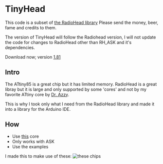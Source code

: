 # TinyHead

This code is a subset of [the RadioHead library](http://www.airspayce.com/mikem/arduino/RadioHead/)
Please send the money, beer, fame and credits to them.

The version of TinyHead will follow the Radiohead version, I will not update the code for changes to RadioHead other than RH_ASK and it's dependencies.

Download now; version [1.81](https://github.com/Thijxx/TinyHead/releases/download/1.81/TinyHead.zip)

## Intro
The ATtiny85 is a great chip but it has limited memory. RadioHead is a great libray but it is large and only supported by some 'cores' and not by my favorite ATtiny core by [Dr. Azzy](https://github.com/SpenceKonde/ATTinyCore).

This is why I took only what I need from the RadioHead library and made it into a library for the Arduino IDE.

## How
- Use [this](https://github.com/SpenceKonde/ATTinyCore) core
- Only works with ASK
- Use the examples

I made this to make use of these:
![these chips][thechips]

[thechips]: http://www.avrfreaks.net/sites/default/files/forum_attachments/433Mhz-RF-Wireless-transmitter-module-and-receiver-kit-For-Arduino-Raspberry-Pi.jpg "awesome huh!"
